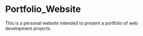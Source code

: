 # Portfolio_Website

This is a personal website intended to present a portfolio of web development projects.
